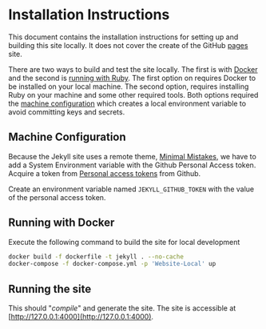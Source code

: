 # Installation Instructions

This document contains the installation instructions for setting up and building this site locally.  It does not cover the create of the GitHub [pages](https://pages.github.com/) site.

There are two ways to build and test the site locally.  The first is with [Docker](#running-with-docker) and the second is [running with Ruby](#running-locally-with-ruby). The first option on requires Docker to be installed on your local machine. The second option, requires installing Ruby on your machine and some other required tools. Both options required the [machine configuration](#machine-configuration) which creates a local environment variable to avoid committing keys and secrets.

## Machine Configuration

Because the Jekyll site uses a remote theme, [Minimal Mistakes](https://github.com/mmistakes/minimal-mistakes), we have to add a System Environment variable with the Github Personal Access token.  Acquire a token from [Personal access tokens](https://github.com/settings/tokens) from Github.

Create an environment variable named `JEKYLL_GITHUB_TOKEN` with the value of the personal access token.

## Running with Docker

Execute the following command to build the site for local development

```bash
docker build -f dockerfile -t jekyll . --no-cache
docker-compose -f docker-compose.yml -p 'Website-Local' up
```

## Running the site

This should "*compile*" and generate the site. The site is accessible at [http://127.0.0.1:4000](http://127.0.0.1:4000).
